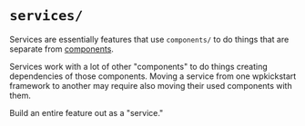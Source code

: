 # `services/`

Services are essentially features that use `components/` to do things that are separate from [components](/components/README.md).

Services work with a lot of other "components" to do things creating dependencies of those components. Moving a service from one wpkickstart framework to another may require also moving their used components with them.

Build an entire feature out as a "service."
